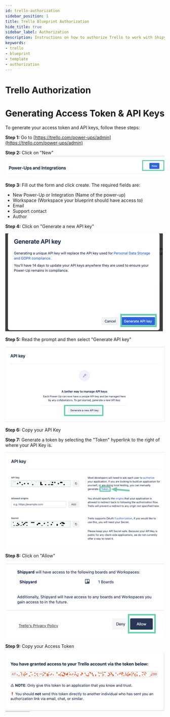 ```yaml
---
id: trello-authorization
sidebar_position: 1
title: Trello Blueprint Authorization
hide_title: true
sidebar_label: Authorization
description: Instructions on how to authorize Trello to work with Shipyard's low-code Trello templates.
keywords:
- trello
- blueprint
- template
- authorization
---
```


# Trello Authorization
# Generating Access Token & API Keys

To generate your access token and API keys, follow these steps:

**Step 1:** Go to [https://trello.com/power-ups/admin](https://trello.com/power-ups/admin)

**Step 2:** Click on "New"
![](../../.gitbook/assets/shipyard_2023-06-07-15-33-26.png)

**Step 3:** Fill out the form and click create. The required fields are:
- New Power-Up or Integration (Name of the power-up)
- Workspace (Workspace your blueprint should have access to)
- Email
- Support contact
- Author

**Step 4:** Click on "Generate a new API key"

![](../../.gitbook/assets/shipyard_2023-06-07-15-37-02.png)

**Step 5:** Read the prompt and then select "Generate API key"

![](../../.gitbook/assets/shipyard_2023-06-07-15-36-26.png)

**Step 6:** Copy your API Key

**Step 7:** Generate a token by selecting the "Token" hyperlink to the right of where your API Key is.

![](../../.gitbook/assets/shipyard_2023-06-07-20-19-02.png)

**Step 8:** Click on "Allow"

![](../../.gitbook/assets/shipyard_2023-06-07-15-47-19.png)

**Step 9:** Copy your Access Token

![](../../.gitbook/assets/shipyard_2023-06-07-20-20-43.png)


